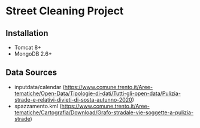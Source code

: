# Street Cleaning Project

## Installation

- Tomcat 8+
- MongoDB 2.6+

## Data Sources

- inputdata/calendar (https://www.comune.trento.it/Aree-tematiche/Open-Data/Tipologie-di-dati/Tutti-gli-open-data/Pulizia-strade-e-relativi-divieti-di-sosta-autunno-2020)
- spazzamento.kml (https://www.comune.trento.it/Aree-tematiche/Cartografia/Download/Grafo-stradale-vie-soggette-a-pulizia-strade) 
